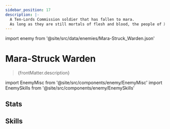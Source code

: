 ```yaml
---
sidebar_position: 17
description: |-
  A Ten-Lords Commission soldier that has fallen to mara.
  As long as they are still mortals of flesh and blood, the people of Xianzhou will never be able to escape their fate.
---
```


import enemy from '@site/src/data/enemies/Mara-Struck_Warden.json'

# Mara-Struck Warden
<blockquote>{frontMatter.description}</blockquote>

import EnemyMisc from '@site/src/components/enemy/EnemyMisc'
import EnemySkills from '@site/src/components/enemy/EnemySkills'

## Stats

<EnemyMisc enemy={enemy} variant={0} />

## Skills

<EnemySkills enemy={enemy} variant={0} />
